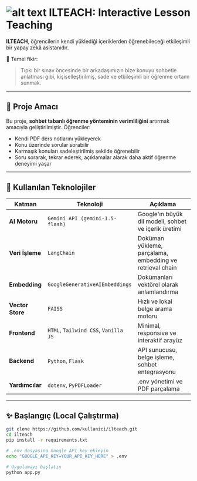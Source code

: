 # ![alt text](logo.ico) ILTEACH: Interactive Lesson Teaching

**ILTEACH**, öğrencilerin kendi yüklediği içeriklerden öğrenebileceği etkileşimli bir yapay zekâ asistanıdır.  

🌟 Temel fikir:  
> Tıpkı bir sınav öncesinde bir arkadaşımızın bize konuyu sohbetle anlatması gibi, kişiselleştirilmiş, sade ve etkileşimli bir öğrenme ortamı sunmak.

---

## 🌱 Proje Amacı

Bu proje, **sohbet tabanlı öğrenme yönteminin verimliliğini** artırmak amacıyla geliştirilmiştir. Öğrenciler:

- Kendi PDF ders notlarını yükleyerek
- Konu üzerinde sorular sorabilir
- Karmaşık konuları sadeleştirilmiş şekilde öğrenebilir
- Soru sorarak, tekrar ederek, açıklamalar alarak daha aktif öğrenme deneyimi yaşar

---

## 📜 Kullanılan Teknolojiler

| Katman | Teknoloji | Açıklama |
|--------|-----------|----------|
| **AI Motoru** | `Gemini API (gemini-1.5-flash)` | Google'ın büyük dil modeli, sohbet ve içerik üretimi |
| **Veri İşleme** | `LangChain` | Doküman yükleme, parçalama, embedding ve retrieval chain |
| **Embedding** | `GoogleGenerativeAIEmbeddings` | Dokümanları vektörel olarak anlamlandırma |
| **Vector Store** | `FAISS` | Hızlı ve lokal belge arama motoru |
| **Frontend** | `HTML`, `Tailwind CSS`, `Vanilla JS` | Minimal, responsive ve interaktif arayüz |
| **Backend** | `Python`, `Flask` | API sunucusu, belge işleme, sohbet entegrasyonu |
| **Yardımcılar** | `dotenv`, `PyPDFLoader` | .env yönetimi ve PDF parçalama |

---

## ✨ Başlangıç (Local Çalıştırma)

```bash
git clone https://github.com/kullanici/ilteach.git
cd ilteach
pip install -r requirements.txt

# .env dosyasına Google API key ekleyin
echo "GOOGLE_API_KEY=YOUR_API_KEY_HERE" > .env

# Uygulamayı başlatın
python app.py
